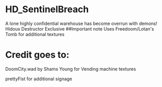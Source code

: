 # HD_SentinelBreach
A lone highly confidential warehouse has become overrun with demons! Hidous Destructor Exclusive 
##Important note
Uses Freedoom/Lotan's Tomb for additional textures

# Credit goes to:
DoomCity.wad by Shams Young for Vending machine textures

prettyFist for additional signage 
